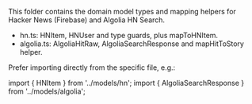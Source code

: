 This folder contains the domain model types and mapping helpers for Hacker News (Firebase) and Algolia HN Search.

- hn.ts: HNItem, HNUser and type guards, plus mapToHNItem.
- algolia.ts: AlgoliaHitRaw, AlgoliaSearchResponse and mapHitToStory helper.

Prefer importing directly from the specific file, e.g.:

import { HNItem } from '../models/hn';
import { AlgoliaSearchResponse } from '../models/algolia';
